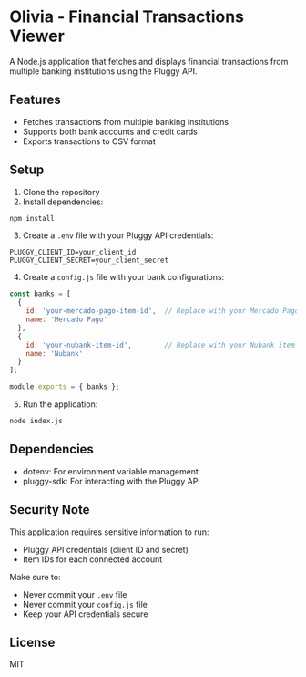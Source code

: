 # Olivia - Financial Transactions Viewer

A Node.js application that fetches and displays financial transactions from multiple banking institutions using the Pluggy API.

## Features

- Fetches transactions from multiple banking institutions
- Supports both bank accounts and credit cards
- Exports transactions to CSV format



## Setup

1. Clone the repository
2. Install dependencies:
```bash
npm install
```

3. Create a `.env` file with your Pluggy API credentials:
```
PLUGGY_CLIENT_ID=your_client_id
PLUGGY_CLIENT_SECRET=your_client_secret
```

4. Create a `config.js` file with your bank configurations:
```javascript
const banks = [
  {
    id: 'your-mercado-pago-item-id',  // Replace with your Mercado Pago item ID
    name: 'Mercado Pago'
  },
  {
    id: 'your-nubank-item-id',        // Replace with your Nubank item ID
    name: 'Nubank'
  }
];

module.exports = { banks };
```

5. Run the application:
```bash
node index.js
```

## Dependencies

- dotenv: For environment variable management
- pluggy-sdk: For interacting with the Pluggy API

## Security Note

This application requires sensitive information to run:
- Pluggy API credentials (client ID and secret)
- Item IDs for each connected account

Make sure to:
- Never commit your `.env` file
- Never commit your `config.js` file
- Keep your API credentials secure

## License

MIT 